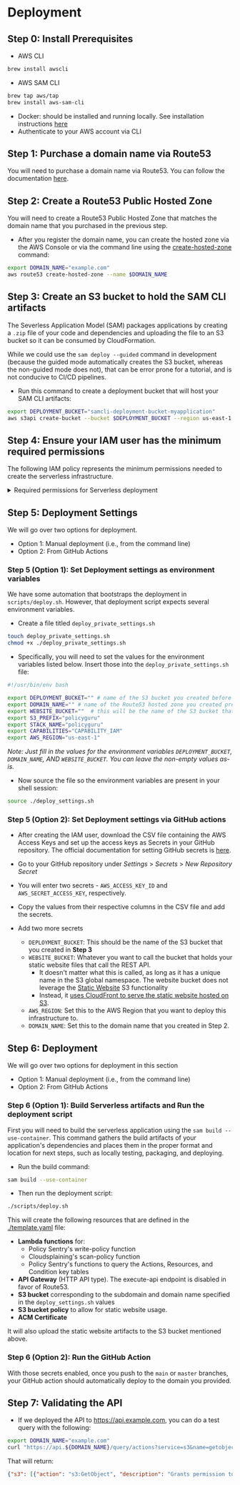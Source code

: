 # Deployment

## Step 0: Install Prerequisites

* AWS CLI

```bash
brew install awscli
```

* AWS SAM CLI

```bash
brew tap aws/tap
brew install aws-sam-cli
```
* Docker: should be installed and running locally. See installation instructions [here](https://docs.docker.com/get-docker/)
* Authenticate to your AWS account via CLI

## Step 1: Purchase a domain name via Route53

You will need to purchase a domain name via Route53. You can follow the documentation [here](https://docs.aws.amazon.com/Route53/latest/DeveloperGuide/registrar.html).

## Step 2: Create a Route53 Public Hosted Zone

You will need to create a Route53 Public Hosted Zone that matches the domain name that you purchased in the previous step.

* After you register the domain name, you can create the hosted zone via the AWS Console or via the command line using the [create-hosted-zone](https://docs.aws.amazon.com/cli/latest/reference/route53/create-hosted-zone.html) command:

```bash
export DOMAIN_NAME="example.com"
aws route53 create-hosted-zone --name $DOMAIN_NAME 
```

## Step 3: Create an S3 bucket to hold the SAM CLI artifacts

The Severless Application Model (SAM) packages applications by creating a `.zip` file of your code and dependencies and uploading the file to an S3 bucket so it can be consumed by CloudFormation.

While we could use the `sam deploy --guided` command in development (because the guided mode automatically creates the S3 bucket, whereas the non-guided mode does not), that can be error prone for a tutorial, and is not conducive to CI/CD pipelines.

* Run this command to create a deployment bucket that will host your SAM CLI artifacts:

```bash
export DEPLOYMENT_BUCKET="samcli-deployment-bucket-myapplication"
aws s3api create-bucket --bucket $DEPLOYMENT_BUCKET --region us-east-1
```

## Step 4: Ensure your IAM user has the minimum required permissions

The following IAM policy represents the minimum permissions needed to create the serverless infrastructure.

<details>
<summary>Required permissions for Serverless deployment</summary>
<br>
<pre>
<code>
{
    "Version": "2012-10-17",
    "Statement": [
        {
            "Sid": "SkipResourceConstraints",
            "Effect": "Allow",
            "Action": [
                "s3:PutObject",
                "s3:ListBucket",
                "s3:GetObject",
                "lambda:GetFunction",
                "lambda:ListTags",
                "lambda:UntagResource",
                "lambda:TagResource",
                "lambda:UpdateFunctionCode",
                "lambda:GetFunctionConfiguration"
            ],
            "Resource": "*"
        },
        {
            "Sid": "MultMultNone",
            "Effect": "Allow",
            "Action": [
                "acm:l*",
                "cloudformation:describea*",
                "cloudformation:describestackd*",
                "cloudformation:describet*",
                "cloudformation:es*",
                "cloudformation:liste*",
                "cloudformation:listi*",
                "cloudformation:liststacks",
                "cloudformation:listt*",
                "cloudformation:v*",
                "cloudfront:getca*",
                "cloudfront:getf*",
                "cloudfront:geto*",
                "cloudfront:getp*",
                "cloudfront:listc*",
                "cloudfront:listd*",
                "cloudfront:listf*",
                "cloudfront:listo*",
                "cloudfront:listp*",
                "cloudfront:lists*",
                "iam:generatec*",
                "iam:generates*",
                "iam:getacco*",
                "iam:getcontextkeysforc*",
                "iam:getcr*",
                "iam:getor*",
                "iam:getservicela*",
                "iam:listacco*",
                "iam:listgroups",
                "iam:listo*",
                "iam:listpolici*",
                "iam:listroles",
                "iam:listsa*",
                "iam:listserve*",
                "iam:listusers",
                "iam:listv*",
                "iam:pa*",
                "iam:simulatec*",
                "lambda:getac*",
                "lambda:liste*",
                "lambda:listfunctions",
                "lambda:listl*",
                "route53:geta*",
                "route53:getche*",
                "route53:getg*",
                "route53:gethealthcheckc*",
                "route53:gethostedzonec*",
                "route53:gettrafficpolicyinstancec*",
                "route53:listg*",
                "route53:listh*",
                "route53:listreu*",
                "route53:listtrafficpolici*",
                "route53:listtrafficpolicyinstances",
                "route53:t*",
                "s3:getaccesspoint",
                "s3:getacco*",
                "s3:lista*",
                "s3:listj*"
            ],
            "Resource": [
                "*"
            ]
        },
        {
            "Sid": "CloudformationMultStackcloudsplaining",
            "Effect": "Allow",
            "Action": [
                "cloudformation:describec*",
                "cloudformation:describestacke*",
                "cloudformation:describestackr*",
                "cloudformation:detectstackd*",
                "cloudformation:detectstackr*",
                "cloudformation:g*",
                "cloudformation:ca*",
                "cloudformation:co*",
                "cloudformation:createc*",
                "cloudformation:createstack",
                "cloudformation:deletec*",
                "cloudformation:deletestack",
                "cloudformation:ex*",
                "cloudformation:si*",
                "cloudformation:updatestack",
                "cloudformation:updatet*",
                "cloudformation:describestacks",
                "cloudformation:listc*",
                "cloudformation:liststackr*",
                "cloudformation:t*",
                "cloudformation:un*",
                "cloudformation:sets*"
            ],
            "Resource": [
                "arn:aws:cloudformation:us-east-1:*:stack/policyguru*/*",
                "arn:aws:cloudformation:us-east-1:*:stack/policyguru*/*",
                "arn:aws:cloudformation:us-east-1:aws:transform/Serverless-2016-10-31"
            ]
        },
        {
            "Sid": "AcmMultCertificate",
            "Effect": "Allow",
            "Action": [
                "acm:des*",
                "acm:e*",
                "acm:g*",
                "acm:del*",
                "acm:i*",
                "acm:ren*",
                "acm:res*",
                "acm:u*",
                "acm:a*",
                "acm:rem*"
            ],
            "Resource": [
                "arn:aws:acm:us-east-1:*:certificate/*"
            ]
        },
        {
            "Sid": "LambdaMultFunctionscanpolicyfunction",
            "Effect": "Allow",
            "Action": [
                "lambda:getal*",
                "lambda:getf*",
                "lambda:getpo*",
                "lambda:listt*",
                "lambda:getpr*",
                "lambda:getpr*",
                "lambda:createa*",
                "lambda:createf*",
                "lambda:deletea*",
                "lambda:deletef*",
                "lambda:i*",
                "lambda:publishv*",
                "lambda:putf*",
                "lambda:updatea*",
                "lambda:updatef*",
                "lambda:deletep*",
                "lambda:putp*",
                "lambda:deletep*",
                "lambda:putp*",
                "lambda:lista*",
                "lambda:listfunctione*",
                "lambda:listp*",
                "lambda:listv*",
                "lambda:t*",
                "lambda:un*",
                "lambda:addp*",
                "lambda:di*",
                "lambda:e*",
                "lambda:removep*"
            ],
            "Resource": [
                "arn:aws:lambda:us-east-1:*:function:ScanPolicyFunction",
                "arn:aws:lambda:us-east-1:*:function:ScanPolicyFunction/*",
                "arn:aws:lambda:us-east-1:*:function:WritePolicyFunction",
                "arn:aws:lambda:us-east-1:*:function:WritePolicyFunction/*",
                "arn:aws:lambda:us-east-1:*:function:Query*",
                "arn:aws:lambda:us-east-1:*:function:Query*/*"
            ]
        },
        {
            "Sid": "CloudformationMultStacksetcloudsplaining",
            "Effect": "Allow",
            "Action": [
                "cloudformation:describestacki*",
                "cloudformation:describestackse*",
                "cloudformation:detectstacks*",
                "cloudformation:gettemplates*",
                "cloudformation:createstacki*",
                "cloudformation:deletestacki*",
                "cloudformation:deletestacks*",
                "cloudformation:st*",
                "cloudformation:updatestacki*",
                "cloudformation:updatestacks*",
                "cloudformation:liststacki*",
                "cloudformation:liststackse*",
                "cloudformation:t*",
                "cloudformation:un*"
            ],
            "Resource": [
                "arn:aws:cloudformation:us-east-1:*:stackset/policyguru*/*:*",
                "arn:aws:cloudformation:us-east-1:*:stackset/policyguru/*:*"
            ]
        },
        {
            "Sid": "S3MultCloudsplaining",
            "Effect": "Allow",
            "Action": [
                "s3:geto*",
                "s3:a*",
                "s3:deleteobject",
                "s3:deleteobjectversion",
                "s3:putobject",
                "s3:putobjectl*",
                "s3:putobjectr*",
                "s3:replicated*",
                "s3:replicateo*",
                "s3:res*",
                "s3:listm*",
                "s3:deleteobjectt*",
                "s3:deleteobjectversiont*",
                "s3:putobjectt*",
                "s3:putobjectversiont*",
                "s3:replicatet*",
                "s3:b*",
                "s3:o*",
                "s3:putobjecta*",
                "s3:putobjectversiona*"
            ],
            "Resource": [
                "arn:aws:s3:::*policyguru*/*",
                "arn:aws:s3:::policyguru*/*"
            ]
        },
        {
            "Sid": "S3MultCloudsplainingnone",
            "Effect": "Allow",
            "Action": [
                "s3:getaccel*",
                "s3:getan*",
                "s3:getb*",
                "s3:gete*",
                "s3:geti*",
                "s3:getl*",
                "s3:getm*",
                "s3:getr*",
                "s3:createb*",
                "s3:deletebucket",
                "s3:deletebucketo*",
                "s3:deletebucketw*",
                "s3:putaccel*",
                "s3:putan*",
                "s3:putbucketc*",
                "s3:putbucketl*",
                "s3:putbucketn*",
                "s3:putbucketo*",
                "s3:putbucketr*",
                "s3:putbucketv*",
                "s3:putbucketw*",
                "s3:pute*",
                "s3:puti*",
                "s3:putl*",
                "s3:putm*",
                "s3:putr*",
                "s3:listb*",
                "s3:putbuckett*",
                "s3:deletebucketp*",
                "s3:putbucketa*",
                "s3:putbucketp*"
            ],
            "Resource": [
                "arn:aws:s3:::policyguru*",
                "arn:aws:s3:::*policyguru*"
            ]
        },
        {
            "Sid": "IamMultRolecloudsplaining",
            "Effect": "Allow",
            "Action": [
                "iam:getcontextkeysforp*",
                "iam:getr*",
                "iam:getserviceli*",
                "iam:simulatep*",
                "iam:listattachedr*",
                "iam:listinstanceprofilesf*",
                "iam:listrolep*",
                "iam:listrolet*",
                "iam:tagr*",
                "iam:untagr*",
                "iam:attachr*",
                "iam:creater*",
                "iam:createservicel*",
                "iam:deleter*",
                "iam:deleteservicel*",
                "iam:detachr*",
                "iam:pa*",
                "iam:putr*",
                "iam:updateas*",
                "iam:updater*"
            ],
            "Resource": [
                "arn:aws:iam::*:role/policyguru*"
            ]
        },
        {
            "Sid": "ExecuteapiWriteExecuteapigeneral",
            "Effect": "Allow",
            "Action": [
                "execute-api:i*",
                "execute-api:m*"
            ],
            "Resource": [
                "arn:aws:execute-api:us-east-1:*:*/*/*/*"
            ]
        }
    ]
}
</code>
</pre>
</details>

## Step 5: Deployment Settings

We will go over two options for deployment.
* Option 1: Manual deployment (i.e., from the command line)
* Option 2: From GitHub Actions

### Step 5 (Option 1): Set Deployment settings as environment variables

We have some automation that bootstraps the deployment in `scripts/deploy.sh`. However, that deployment script expects several environment variables.

* Create a file titled `deploy_private_settings.sh`

```bash
touch deploy_private_settings.sh
chmod +x ./deploy_private_settings.sh
```

* Specifically, you will need to set the values for the environment variables listed below. Insert those into the `deploy_private_settings.sh` file:

```bash
#!/usr/bin/env bash

export DEPLOYMENT_BUCKET="" # name of the S3 bucket you created before 
export DOMAIN_NAME="" # name of the Route53 hosted zone you created previously
export WEBSITE_BUCKET=""  # this will be the name of the S3 bucket that is tied to your CloudFront. It's not public, and the name does not matter.
export S3_PREFIX="policyguru"
export STACK_NAME="policyguru"
export CAPABILITIES="CAPABILITY_IAM"
export AWS_REGION="us-east-1"
```

_Note: Just fill in the values for the environment variables `DEPLOYMENT_BUCKET`, `DOMAIN_NAME`, AND `WEBSITE_BUCKET`. You can leave the non-empty values as-is._

* Now source the file so the environment variables are present in your shell session:

```bash
source ./deploy_settings.sh
```

### Step 5 (Option 2): Set Deployment settings via GitHub actions

* After creating the IAM user, download the CSV file containing the AWS Access Keys and set up the access keys as Secrets in your GitHub repository. The official documentation for setting GitHub secrets is [here](https://docs.github.com/en/free-pro-team@latest/actions/reference/encrypted-secrets#creating-encrypted-secrets-for-a-repository).

* Go to your GitHub repository under _Settings_ > _Secrets_ > _New Repository Secret_

* You will enter two secrets - `AWS_ACCESS_KEY_ID` and `AWS_SECRET_ACCESS_KEY`, respectively.

* Copy the values from their respective columns in the CSV file and add the secrets.

* Add two more secrets
  * `DEPLOYMENT_BUCKET`: This should be the name of the S3 bucket that you created in **Step 3**
  * `WEBSITE_BUCKET`: Whatever you want to call the bucket that holds your static website files that call the REST API.
    * It doesn't matter what this is called, as long as it has a unique name in the S3 global namespace. The website bucket does not leverage the [Static Website](https://docs.aws.amazon.com/AmazonS3/latest/dev/WebsiteHosting.html) S3 functionality
    * Instead, it [uses CloudFront to serve the static website hosted on S3](https://docs.aws.amazon.com/AmazonS3/latest/dev/website-hosting-cloudfront-walkthrough.html).
  * `AWS_REGION`: Set this to the AWS Region that you want to deploy this infrastructure to.
  * `DOMAIN_NAME`: Set this to the domain name that you created in Step 2.

## Step 6: Deployment

We will go over two options for deployment in this section
* Option 1: Manual deployment (i.e., from the command line)
* Option 2: From GitHub Actions

### Step 6 (Option 1): Build Serverless artifacts and Run the deployment script

First you will need to build the serverless application using the `sam build --use-container`. This command gathers the build artifacts of your application's dependencies and places them in the proper format and location for next steps, such as locally testing, packaging, and deploying.

* Run the build command:

```bash
sam build --use-container
```

* Then run the deployment script:

```bash
./scripts/deploy.sh
```

This will create the following resources that are defined in the [./template.yaml](../template.yaml) file:
* **Lambda functions** for:
  * Policy Sentry's write-policy function
  * Cloudsplaining's scan-policy function
  * Policy Sentry's functions to query the Actions, Resources, and Condition key tables
* **API Gateway** (HTTP API type). The execute-api endpoint is disabled in favor of Route53.
* **S3 bucket** corresponding to the subdomain and domain name specified in the `deploy_settings.sh` values
* **S3 bucket policy** to allow for static website usage.
* **ACM Certificate**

It will also upload the static website artifacts to the S3 bucket mentioned above.

### Step 6 (Option 2): Run the GitHub Action

With those secrets enabled, once you push to the `main` or `master` branches, your GitHub action should automatically deploy to the domain you provided.

## Step 7: Validating the API

* If we deployed the API to https://api.example.com, you can do a test query with the following:

```bash
export DOMAIN_NAME="example.com"
curl "https://api.${DOMAIN_NAME}/query/actions?service=s3&name=getobject"
```

That will return:

```json
{"s3": [{"action": "s3:GetObject", "description": "Grants permission to retrieve objects from Amazon S3", "access_level": "Read", "resource_arn_format": "arn:${Partition}:s3:::${BucketName}/${ObjectName}", "condition_keys": [], "dependent_actions": []}, {"action": "s3:GetObject", "description": "Grants permission to retrieve objects from Amazon S3", "access_level": "Read", "resource_arn_format": "*", "condition_keys": [], "dependent_actions": []}]}
```
